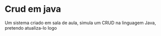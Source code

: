 # Crud em java
 Um sistema criado em sala de aula, simula um CRUD na linguagem Java, pretendo atualiza-lo logo
